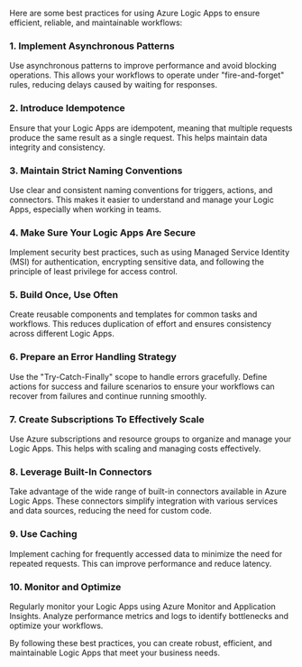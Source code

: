 Here are some best practices for using Azure Logic Apps to ensure efficient, reliable, and maintainable workflows:

### 1. Implement Asynchronous Patterns

Use asynchronous patterns to improve performance and avoid blocking operations. This allows your workflows to operate under "fire-and-forget" rules, reducing delays caused by waiting for responses.

### 2. Introduce Idempotence

Ensure that your Logic Apps are idempotent, meaning that multiple requests produce the same result as a single request. This helps maintain data integrity and consistency.

### 3. Maintain Strict Naming Conventions

Use clear and consistent naming conventions for triggers, actions, and connectors. This makes it easier to understand and manage your Logic Apps, especially when working in teams.

### 4. Make Sure Your Logic Apps Are Secure

Implement security best practices, such as using Managed Service Identity (MSI) for authentication, encrypting sensitive data, and following the principle of least privilege for access control.

### 5. Build Once, Use Often

Create reusable components and templates for common tasks and workflows. This reduces duplication of effort and ensures consistency across different Logic Apps.

### 6. Prepare an Error Handling Strategy

Use the "Try-Catch-Finally" scope to handle errors gracefully. Define actions for success and failure scenarios to ensure your workflows can recover from failures and continue running smoothly.

### 7. Create Subscriptions To Effectively Scale

Use Azure subscriptions and resource groups to organize and manage your Logic Apps. This helps with scaling and managing costs effectively.

### 8. Leverage Built-In Connectors

Take advantage of the wide range of built-in connectors available in Azure Logic Apps. These connectors simplify integration with various services and data sources, reducing the need for custom code.

### 9. Use Caching

Implement caching for frequently accessed data to minimize the need for repeated requests. This can improve performance and reduce latency.

### 10. Monitor and Optimize

Regularly monitor your Logic Apps using Azure Monitor and Application Insights. Analyze performance metrics and logs to identify bottlenecks and optimize your workflows.

By following these best practices, you can create robust, efficient, and maintainable Logic Apps that meet your business needs.
